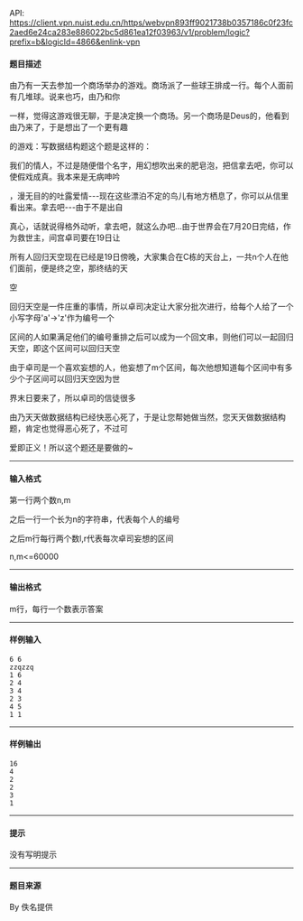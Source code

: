 API: https://client.vpn.nuist.edu.cn/https/webvpn893ff9021738b0357186c0f23fc2aed6e24ca283e886022bc5d861ea12f03963/v1/problem/logic?prefix=b&logicId=4866&enlink-vpn

#### 题目描述

由乃有一天去参加一个商场举办的游戏。商场派了一些球王排成一行。每个人面前有几堆球。说来也巧，由乃和你

一样，觉得这游戏很无聊，于是决定换一个商场。另一个商场是Deus的，他看到由乃来了，于是想出了一个更有趣

的游戏：写数据结构题这个题是这样的：

我们的情人，不过是随便借个名字，用幻想吹出来的肥皂泡，把信拿去吧，你可以使假戏成真。我本来是无病呻吟

，漫无目的的吐露爱情---现在这些漂泊不定的鸟儿有地方栖息了，你可以从信里看出来。拿去吧---由于不是出自

真心，话就说得格外动听，拿去吧，就这么办吧...由于世界会在7月20日完结，作为救世主，间宫卓司要在19日让

所有人回归天空现在已经是19日傍晚，大家集合在C栋的天台上，一共n个人在他们面前，便是终之空，那终结的天

空

回归天空是一件庄重的事情，所以卓司决定让大家分批次进行，给每个人给了一个小写字母'a'->'z'作为编号一个

区间的人如果满足他们的编号重排之后可以成为一个回文串，则他们可以一起回归天空，即这个区间可以回归天空

由于卓司是一个喜欢妄想的人，他妄想了m个区间，每次他想知道每个区间中有多少个子区间可以回归天空因为世

界末日要来了，所以卓司的信徒很多

由乃天天做数据结构已经快恶心死了，于是让您帮她做当然，您天天做数据结构题，肯定也觉得恶心死了，不过可

爱即正义！所以这个题还是要做的~

---

#### 输入格式

第一行两个数n,m

之后一行一个长为n的字符串，代表每个人的编号

之后m行每行两个数l,r代表每次卓司妄想的区间

n,m<=60000

---

#### 输出格式

m行，每行一个数表示答案

---

#### 样例输入
```
6 6
zzqzzq
1 6
2 4
3 4
2 3
4 5
1 1
```

---

#### 样例输出
```
16
4
2
2
3
1
```

---

#### 提示

没有写明提示

---

#### 题目来源

By 佚名提供